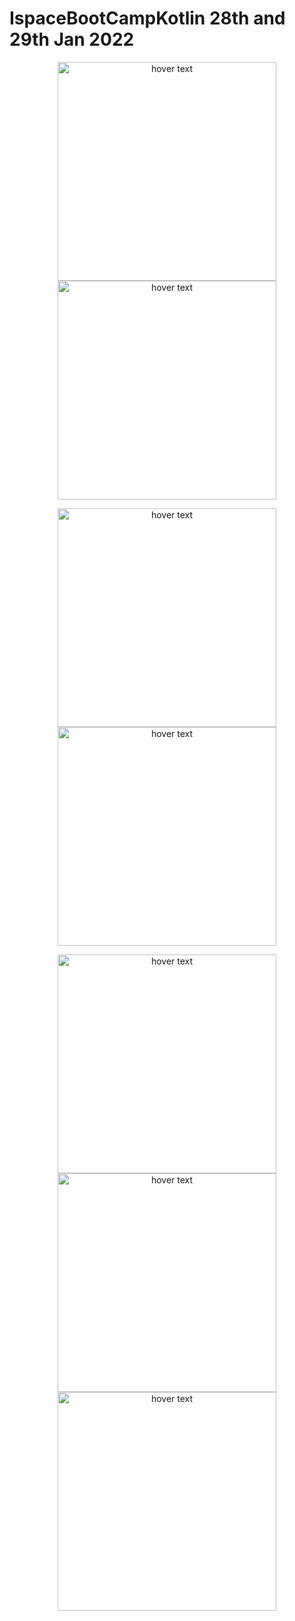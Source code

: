 # IspaceBootCampKotlin 28th and 29th Jan 2022

<p align="center">
  <img src="https://github.com/tifuseini/IspaceBootCampKotlin/blob/main/images/1.jpg" width="350" title="hover text">
  <img src="https://github.com/tifuseini/IspaceBootCampKotlin/blob/main/images/2.jpg" width="350" title="hover text">
</p>

<p align="center">
  <img src="https://github.com/tifuseini/IspaceBootCampKotlin/blob/main/images/3.jpg" width="350" title="hover text">
  <img src="https://github.com/tifuseini/IspaceBootCampKotlin/blob/main/images/4.jpg" width="350" title="hover text">
</p>

<p align="center">
  <img src="https://github.com/tifuseini/IspaceBootCampKotlin/blob/main/images/5.jpg" width="350" title="hover text">
  <img src="https://github.com/tifuseini/IspaceBootCampKotlin/blob/main/images/6.jpg" width="350" title="hover text">
  <img src="https://github.com/tifuseini/IspaceBootCampKotlin/blob/main/images/7.jpg" width="350" title="hover text">
</p>

